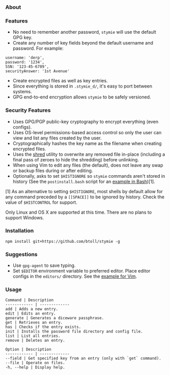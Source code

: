 ### About

### Features

- No need to remember another password, `stymie` will use the default GPG key.
- Create any number of key fields beyond the default username and password.  For example:

```
username: 'derp',
password: '1234',
SSN: '123-45-6789',
securityAnswer: '1st Avenue'
```

- Create encrypted files as well as key entries.
- Since everything is stored in `.stymie_d/`, it's easy to port between systems.
- GPG end-to-end encryption allows `stymie` to be safely versioned.

### Security Features

- Uses GPG/PGP public-key cryptography to encrypt everything (even configs).
- Uses OS-level permissions-based access control so only the user can view and list any files created by the user.
- Cryptographically hashes the key name as the filename when creating encrypted files.
- Uses the [shred] utility to overwrite any removed file in-place (including a final pass of zeroes to hide the shredding) before unlinking.
- When using Vim to edit any files (the default), does not leave any swap or backup files during or after editing.
- Optionally, asks to set `$HISTIGNORE` so `stymie` commands aren't stored in history (See the `postinstall.bash` script for an [example in Bash](scripts/postinstall.bash.example))[1].

[1] As an alternative to setting `$HISTIGNORE`, most shells by default allow for any command preceded by a `[[SPACE]]` to be ignored by history. Check the value of `$HISTCONTROL` for support.

Only Linux and OS X are supported at this time. There are no plans to support Windows.

### Installation

`npm install git+https://github.com/btoll/stymie -g`

### Suggestions

- Use `gpg-agent` to save typing.
- Set `$EDITOR` environment variable to preferred editor. Place editor configs in the `editors/` directory. See the [example for Vim](editors/vim.json).

### Usage

    Command | Description
    ------------ | -------------
    add | Adds a new entry.
    edit | Edits an entry.
    generate | Generates a diceware passphrase.
    get | Retrieves an entry.
    has | Checks if the entry exists.
    init | Installs the password file directory and config file.
    list | List all entries.
    remove | Deletes an entry.

    Option | Description
    ------------ | -------------
    --field | Get specified key from an entry (only with `get` command).
    --file | Operate on files.
    -h, --help | Display help.

[shred]: https://en.wikipedia.org/wiki/Shred_(Unix)

